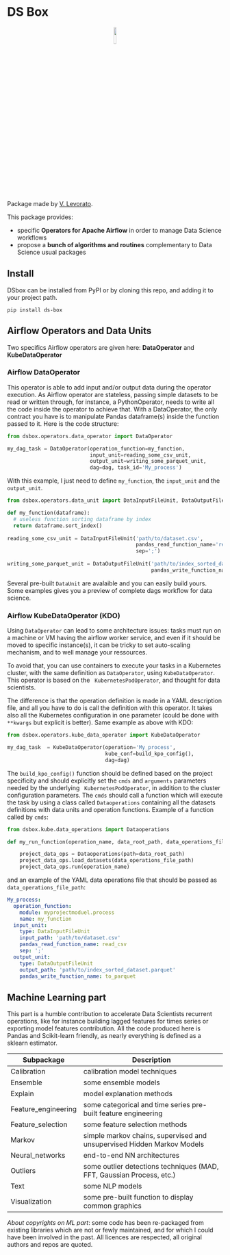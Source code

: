 # DS Box
<p align="center">
<img width="10%" src="https://user-images.githubusercontent.com/17388898/81501373-51baa880-92d8-11ea-8b96-d461bee1d21e.png">
</p>

Package made by <a href="https://www.linkedin.com/in/vlevorato/">V. Levorato</a>.

This package provides:
* specific **Operators for Apache Airflow** in order to manage Data Science workflows
* propose a **bunch of algorithms and routines** complementary to Data Science usual packages

## Install

DSbox can be installed from PyPI or by cloning this repo, and adding it to your project path.
```
pip install ds-box
```

## Airflow Operators and Data Units

Two specifics Airflow operators are given here: **DataOperator** and **KubeDataOperator**

### Airflow DataOperator
This operator is able to add input and/or output data during the operator execution. As Airflow operator are stateless, passing simple datasets to be read or written through, for instance, a PythonOperator, needs to write all the code inside the operator to achieve that. With a DataOperator, the only contract you have is to manipulate Pandas dataframe(s) inside the function passed to it. Here is the code structure:
```python
from dsbox.operators.data_operator import DataOperator

my_dag_task = DataOperator(operation_function=my_function,
                           input_unit=reading_some_csv_unit,
                           output_unit=writing_some_parquet_unit,
                           dag=dag, task_id='My_process')
```

With this example, I just need to define ```my_function```, the ```input_unit``` and the ```output_unit```.

```python
from dsbox.operators.data_unit import DataInputFileUnit, DataOutputFileUnit

def my_function(dataframe):
  # useless function sorting dataframe by index
  return dataframe.sort_index()
 
reading_some_csv_unit = DataInputFileUnit('path/to/dataset.csv',
                                          pandas_read_function_name='read_csv',
                                          sep=';')
                                          
writing_some_parquet_unit = DataOutputFileUnit('path/to/index_sorted_dataset.parquet',
                                               pandas_write_function_name='to_parquet')                                     

```

Several pre-built ```DataUnit``` are avalaible and you can easily build yours. Some examples gives you a preview of complete dags workflow for data science.


### Airflow KubeDataOperator (KDO)

Using ```DataOperator``` can lead to some architecture issues: tasks must run on a machine or VM having the airflow worker service, and even if it should be moved to specific instance(s), it can be tricky to set auto-scaling mechanism, and to well manage your ressources.

To avoid that, you can use containers to execute your tasks in a Kubernetes cluster, with the same definition as ```DataOperator```, using ```KubeDataOperator```. This operator is based on the ```
KubernetesPodOperator```, and thought for data scientists.

The difference is that the operation definition is made in a YAML description file, and all you have to do is call the definition with this operator. It takes also all the Kubernetes configuration in one parameter (could be done with ```**kwargs``` but explicit is better). Same example as above with KDO:

```python
from dsbox.operators.kube_data_operator import KubeDataOperator

my_dag_task  = KubeDataOperator(operation='My_process',
                                kube_conf=build_kpo_config(),
                                dag=dag)
```

The ```build_kpo_config()``` function should be defined based on the project specificity and should explicitly set the ```cmds``` and ```arguments``` parameters needed by the underlying ```
KubernetesPodOperator```, in addition to the cluster configuration parameters. The ```cmds``` should call a function which will execute the task by using a class called ```Dataoperations``` containing all the datasets definitions with data units and operation functions. Example of a function called by ```cmds```:

```python
from dsbox.kube.data_operations import Dataoperations

def my_run_function(operation_name, data_root_path, data_operations_file_path):

    project_data_ops = Dataoperations(path=data_root_path)
    project_data_ops.load_datasets(data_operations_file_path)
    project_data_ops.run(operation_name)
```

and an example of the YAML data operations file that should be passed as ```data_operations_file_path```:
```yaml
My_process:
  operation_function:
    module: myprojectmoduel.process
    name: my_function
  input_unit:
    type: DataInputFileUnit
    input_path: 'path/to/dataset.csv'
    pandas_read_function_name: read_csv
    sep: ';'
  output_unit:
    type: DataOutputFileUnit
    output_path: 'path/to/index_sorted_dataset.parquet'
    pandas_write_function_name: to_parquet
```

## Machine Learning part
 
This part is a humble contribution to accelerate Data Scientists recurrent operations, like for instance building lagged features for times series or exporting model features contribution. All the code produced here is Pandas and Scikit-learn friendly, as nearly everything is defined as a sklearn estimator.
 
 Subpackage | Description
------------ | -------------
Calibration | calibration model techniques
Ensemble | some ensemble models
Explain | model explanation methods
Feature_engineering | some categorical and time series pre-built feature engineering
Feature_selection | some feature selection methods
Markov | simple markov chains, supervised and unsupervised Hidden Markov Models
Neural_networks | end-to-end NN architectures
Outliers | some outlier detections techniques (MAD, FFT, Gaussian Process, etc.)
Text | some NLP models
Visualization | some pre-built function to display common graphics


_About copyrights on ML part_: some code has been re-packaged from existing libraries which are not or fewly maintained, and for which I could have been involved in the past. All licences are respected, all original authors and repos are quoted.

